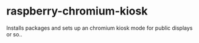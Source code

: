 # raspberry-chromium-kiosk
Installs packages and sets up an chromium kiosk mode for public displays or so..
